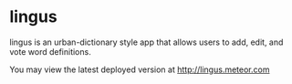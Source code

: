 lingus
======

lingus is an urban-dictionary style app that allows users to add, edit, and vote word definitions.

You may view the latest deployed version at http://lingus.meteor.com
